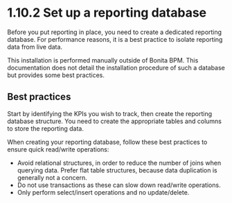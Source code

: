 # 1.10.2 Set up a reporting database

Before you put reporting in place, you need to create a dedicated reporting database.
For performance reasons, it is a best practice to isolate reporting data from live data.


This installation is performed manually outside of Bonita BPM.
This documentation does not detail the installation procedure of such a database but provides some best practices.



## Best practices

Start by identifying the KPIs you wish to track, then create the reporting database structure. 
You need to create the appropriate tables and columns to store the reporting data.


When creating your reporting database, follow these best practices to ensure quick read/write operations:

* Avoid relational structures, in order to reduce the number of joins when querying data. Prefer flat table structures, because data duplication is generally not a concern.
* Do not use transactions as these can slow down read/write operations.
* Only perform select/insert operations and no update/delete.